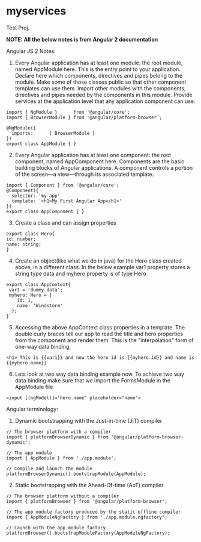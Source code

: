 # myservices
Test Proj.

<b>NOTE: All the below notes is from Angular 2 documentation </b>

Angular JS 2 Notes:

1) Every Angular application has at least one module: the root module, named AppModule here. This is the entry point to your application. Declare here which components, directives and pipes belong to the module. Make some of those classes public so that other component templates can use them. Import other modules with the components, directives and pipes needed by the components in this module. Provide services at the application level that any application component can use.
```
import { NgModule }      from '@angular/core';
import { BrowserModule } from '@angular/platform-browser';

@NgModule({
  imports:      [ BrowserModule ]
})
export class AppModule { }
```


2) Every Angular application has at least one component: the root component, named AppComponent here. Components are the basic building blocks of Angular applications. A component controls a portion of the screen—a view—through its associated template.
```
import { Component } from '@angular/core';
@Component({
  selector: 'my-app'
  template: '<h1>My First Angular App</h1>'
})
export class AppComponent { }
```

3) Create a class and can assign properties
```
export class Hero{
id: number;
name: string;
}
```

4) Create an object(like what we do in java) for the Hero class created above, in a different class. In the below example var1 property stores a string type data and myhero property is of type Hero
```
export class AppContext{
 var1 = 'dummy data';
 myhero: Hero = {
    id: 1,
    name: 'Windstorm'
  };
}
```

5) Accessing the above AppContext class properties in a template. The double curly braces tell our app to read the title and hero properties from the component and render them. This is the "interpolation" form of one-way data binding.
```
<h1> This is {{var1}} and now the hero id is {{myhero.id}} and name is {{myhero.name}}
```

6) Lets look at two way data binding example now. To achieve two way data binding make sure that we import the FormsModule in the AppModule file
```
<input [(ngModel)]="hero.name" placeholder="name">
```


Angular terminology:
1) Dynamic bootstrapping with the Just-in-time (JiT) compiler
```
// The browser platform with a compiler
import { platformBrowserDynamic } from '@angular/platform-browser-dynamic';

// The app module
import { AppModule } from './app.module';

// Compile and launch the module
platformBrowserDynamic().bootstrapModule(AppModule);
```

2) Static bootstrapping with the Ahead-Of-time (AoT) compiler
```
// The browser platform without a compiler
import { platformBrowser } from '@angular/platform-browser';

// The app module factory produced by the static offline compiler
import { AppModuleNgFactory } from './app.module.ngfactory';

// Launch with the app module factory.
platformBrowser().bootstrapModuleFactory(AppModuleNgFactory);
```


